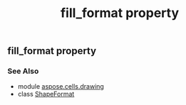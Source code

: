 ﻿---
title: fill_format property
second_title: Aspose.Cells for Python via .NET API References
description: 
type: docs
weight: 100
url: /aspose.cells.drawing/shapeformat/fill_format/
is_root: false
---

## fill_format property


### See Also
* module [aspose.cells.drawing](../../)
* class [ShapeFormat](/cells/python-net/aspose.cells.drawing/shapeformat)
